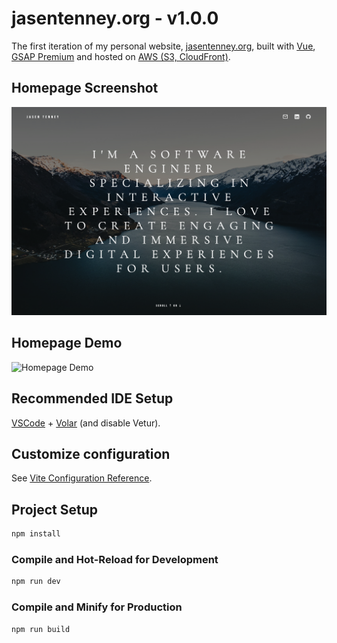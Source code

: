 # jasentenney.org - v1.0.0

The first iteration of my personal website, [jasentenney.org](https://jasentenney.org/), built with [Vue](https://vuejs.org/), [GSAP Premium](https://gsap.com/) and hosted on [AWS (S3, CloudFront)](https://aws.amazon.com/).

## Homepage Screenshot

![Homepage Demo](/docs/JasenTenneyOrgHomepage.png)

## Homepage Demo

![Homepage Demo](/docs/JasenTenneyOrgAnimated.gif)

## Recommended IDE Setup

[VSCode](https://code.visualstudio.com/) + [Volar](https://marketplace.visualstudio.com/items?itemName=Vue.volar) (and disable Vetur).

## Customize configuration

See [Vite Configuration Reference](https://vite.dev/config/).

## Project Setup

```sh
npm install
```

### Compile and Hot-Reload for Development

```sh
npm run dev
```

### Compile and Minify for Production

```sh
npm run build
```
